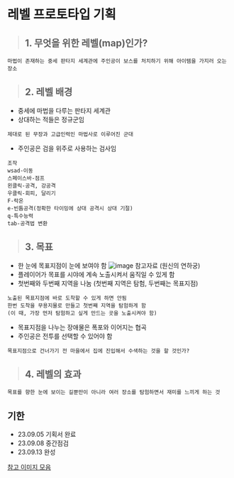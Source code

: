 # 레벨 프로토타입 기획
>## 1. 무엇을 위한 레벨(map)인가?

```
마법이 존재하는 중세 판타지 세계관에 주인공이 보스를 처치하기 위해 아이템을 가지러 오는 장소
```
>## 2. 레벨 배경

- 중세에 마법을 다루는 판타지 세계관
- 상대하는 적들은 정규군임
```
제대로 된 무장과 고급인력인 마법사로 이루어진 군대
```
- 주인공은 검을 위주로 사용하는 검사임
```
조작
wsad-이동
스페이스바-점프
왼클릭-공격, 강공격
우클릭-회피, 달리기
F-락온
e-빈틈공격(정확한 타이밍에 상대 공격시 상대 기절)
q-특수능력
tab-공격법 변환
```
>## 3. 목표

- 한 눈에 목표지점이 눈에 보여야 함
![image](https://github.com/JM94Ent/TIL-WIL/assets/143363550/5b636948-3dda-4d7d-863a-c9340ae5f859)
참고자료 (원신의 연하궁)
- 플레이어가 목표를 시야에 계속 노출시켜서 움직일 수 있게 함
- 첫번째와 두번째 지역을 나눔 (첫번째 지역은 탐험, 두번째는 목표지점)
```
노출된 목표지점에 바로 도착할 수 있게 하면 안됨
한번 도착을 무용지물로 만들고 첫번째 지역을 탐험하게 함
(이 때, 가장 먼저 탐험하고 싶게 만드는 곳을 노출시켜야 함)
```
- 목표지점을 나누는 장애물은 폭포와 이어지는 협곡
- 주인공은 전투를 선택할 수 있어야 함
```
목표지점으로 건너가기 전 마을에서 집에 진입해서 수색하는 것을 할 것인가?
```

>## 4. 레벨의 효과

```
목표를 향한 눈에 보이는 길뿐만이 아니라 여러 장소를 탐험하면서 재미를 느끼게 하는 것
```

## 기한
- 23.09.05 기획서 완료
- 23.09.08 중간점검
- 23.09.13 완성
  
[참고 이미지 모음](https://pin.it/2RcNbgp)


